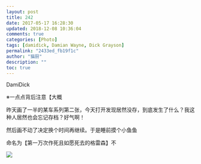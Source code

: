 ```yaml
---
layout: post
title: 242
date: 2017-05-17 16:28:30
updated: 2018-12-08 10:36:04
comments: true
categories: [Photo]
tags: [damidick, Damian Wayne, Dick Grayson]
permalink: "2433ed_fb19f1c"
author: "猫厨"
description: ""
toc: true
---
```


<p>DamiDick</p> 
<p>※一点点背后注意【大概</p> 
<p>昨天画了一半的某车系列第二张，今天打开发现居然没存，到底发生了什么？我这种人居然也会忘记存档？好气啊！</p> 
<p>然后画不动了决定换个时间再继续。于是睡前摸个小鱼鱼</p> 
<p>命名为【第一万次作死且如愿死去的格雷森】不</p>

![](https://nos.netease.com/imglf2/img/cVZNdzJtQk9JV2R5R3p5d0VyL3JMK3Q4NmNsTkdiWDBqdEVpMVZFT0crZDNnc3hsRnVTN2NRPT0.jpg)